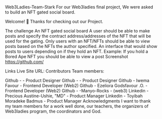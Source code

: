 Web3Ladies-Team-Stark
For our Web3ladies final project, We were asked to build an NFT gated social board.

Welcome! 👋 Thanks for checking out our Project.

The challenge
An NFT gated social board
A user should be able to make posts and specify the contract address/addresses of the NFT that will be used for the gating.
Only users with an NFT/NFTs should be able to view posts based on the NFTs the author specified.
An interface that would show posts to users depending on if they hold an NFT. Example: If you hold a Bored Ape NFT you should be able to view a post
Screenshot
https://github.com/

Links
Live Site URL:
Contributors
Team members:

Github - - Product Designer
Github - - Product Designer
Github - Iwema Favour - Frontend Developer (Web2)
Github - Ezeliora Godsfavour .O. - Frontend Developer (Web2)
Github - -Manyo-Rocks - (web3)
Linkedin - Precious Austine-Ushie, "MD" - Product Manager
Linkedin - Toyibah Moradeke Badmus - Product Manager
Acknowledgments
I want to thank my team members for a work well done, our teachers, the organizers of Web3ladies program, the coordinators and God.
